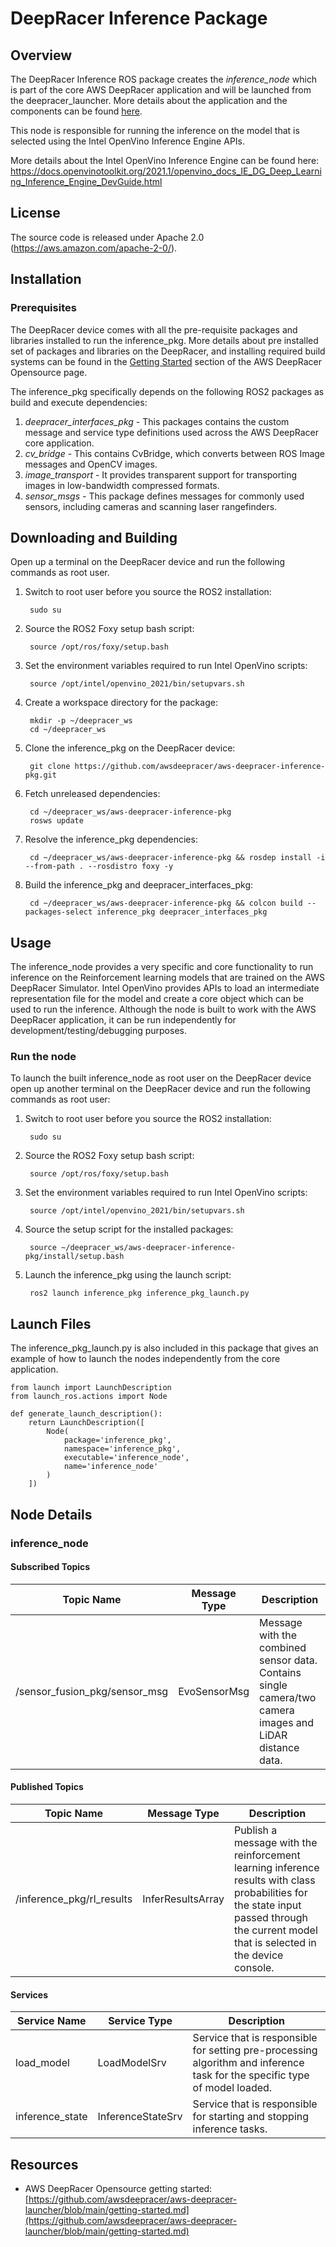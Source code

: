 # DeepRacer Inference Package

## Overview

The DeepRacer Inference ROS package creates the *inference_node* which is part of the core AWS DeepRacer application and will be launched from the deepracer_launcher. More details about the application and the components can be found [here](https://github.com/awsdeepracer/aws-deepracer-launcher).

This node is responsible for running the inference on the model that is selected using the Intel OpenVino Inference Engine APIs.

More details about the Intel OpenVino Inference Engine can be found here:
https://docs.openvinotoolkit.org/2021.1/openvino_docs_IE_DG_Deep_Learning_Inference_Engine_DevGuide.html

## License

The source code is released under Apache 2.0 (https://aws.amazon.com/apache-2-0/).

## Installation

### Prerequisites

The DeepRacer device comes with all the pre-requisite packages and libraries installed to run the inference_pkg. More details about pre installed set of packages and libraries on the DeepRacer, and installing required build systems can be found in the [Getting Started](https://github.com/awsdeepracer/aws-deepracer-launcher/blob/main/getting-started.md) section of the AWS DeepRacer Opensource page.

The inference_pkg specifically depends on the following ROS2 packages as build and execute dependencies:

1. *deepracer_interfaces_pkg* - This packages contains the custom message and service type definitions used across the AWS DeepRacer core application.
1. *cv_bridge* - This contains CvBridge, which converts between ROS Image messages and OpenCV images.
1. *image_transport* - It provides transparent support for transporting images in low-bandwidth compressed formats.
1. *sensor_msgs* - This package defines messages for commonly used sensors, including cameras and scanning laser rangefinders.

## Downloading and Building

Open up a terminal on the DeepRacer device and run the following commands as root user.

1. Switch to root user before you source the ROS2 installation:

        sudo su

1. Source the ROS2 Foxy setup bash script:

        source /opt/ros/foxy/setup.bash 

1. Set the environment variables required to run Intel OpenVino scripts:

        source /opt/intel/openvino_2021/bin/setupvars.sh

1. Create a workspace directory for the package:

        mkdir -p ~/deepracer_ws
        cd ~/deepracer_ws

1. Clone the inference_pkg on the DeepRacer device:

        git clone https://github.com/awsdeepracer/aws-deepracer-inference-pkg.git

1. Fetch unreleased dependencies:

        cd ~/deepracer_ws/aws-deepracer-inference-pkg
        rosws update

1. Resolve the inference_pkg dependencies:

        cd ~/deepracer_ws/aws-deepracer-inference-pkg && rosdep install -i --from-path . --rosdistro foxy -y

1. Build the inference_pkg and deepracer_interfaces_pkg:

        cd ~/deepracer_ws/aws-deepracer-inference-pkg && colcon build --packages-select inference_pkg deepracer_interfaces_pkg

## Usage

The inference_node provides a very specific and core functionality to run inference on the Reinforcement learning models that are trained on the AWS DeepRacer Simulator. Intel OpenVino provides APIs to load an intermediate representation file for the model and create a core object which can be used to run the inference. Although the node is built to work with the AWS DeepRacer application, it can be run independently for development/testing/debugging purposes.

### Run the node

To launch the built inference_node as root user on the DeepRacer device open up another terminal on the DeepRacer device and run the following commands as root user:

1. Switch to root user before you source the ROS2 installation:

        sudo su

1. Source the ROS2 Foxy setup bash script:

        source /opt/ros/foxy/setup.bash 

1. Set the environment variables required to run Intel OpenVino scripts:

        source /opt/intel/openvino_2021/bin/setupvars.sh

1. Source the setup script for the installed packages:

        source ~/deepracer_ws/aws-deepracer-inference-pkg/install/setup.bash  

1. Launch the inference_pkg using the launch script:

        ros2 launch inference_pkg inference_pkg_launch.py

## Launch Files

The  inference_pkg_launch.py is also included in this package that gives an example of how to launch the nodes independently from the core application.

    from launch import LaunchDescription
    from launch_ros.actions import Node

    def generate_launch_description():
        return LaunchDescription([
            Node(
                package='inference_pkg',
                namespace='inference_pkg',
                executable='inference_node',
                name='inference_node'
            )
        ])

## Node Details

### inference_node

#### Subscribed Topics

| Topic Name | Message Type | Description |
| ---------- | ------------ | ----------- |
|/sensor_fusion_pkg/sensor_msg|EvoSensorMsg|Message with the combined sensor data. Contains single camera/two camera images and LiDAR distance data.|


#### Published Topics

| Topic Name | Message Type | Description |
| ---------- | ------------ | ----------- |
|/inference_pkg/rl_results|InferResultsArray|Publish a message with the reinforcement learning inference results with class probabilities for the state input passed through the current model that is selected in the device console.|


#### Services

| Service Name | Service Type | Description |
| ---------- | ------------ | ----------- |
|load_model|LoadModelSrv|Service that is responsible for setting pre-processing algorithm and inference task for the specific type of model loaded.|
|inference_state|InferenceStateSrv|Service that is responsible for starting and stopping inference tasks.|

## Resources

* AWS DeepRacer Opensource getting started: [https://github.com/awsdeepracer/aws-deepracer-launcher/blob/main/getting-started.md](https://github.com/awsdeepracer/aws-deepracer-launcher/blob/main/getting-started.md)

